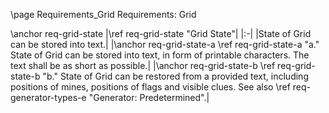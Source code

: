 \page Requirements_Grid Requirements: Grid

\anchor req-grid-state
|\ref req-grid-state "Grid State"|
|:-|
|State of Grid can be stored into text.|
|\anchor req-grid-state-a \ref req-grid-state-a "a." State of Grid can be stored into text, in form of printable characters. The text shall be as short as possible.|
|\anchor req-grid-state-b \ref req-grid-state-b "b." State of Grid can be restored from a provided text, including positions of mines, positions of flags and visible clues. See also \ref req-generator-types-e "Generator: Predetermined".|
